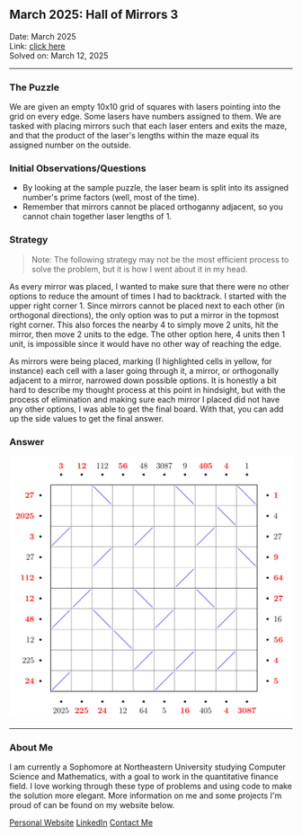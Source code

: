 
## March 2025: Hall of Mirrors 3
Date: March 2025  
Link: [click here](https://www.janestreet.com/puzzles/hall-of-mirrors-3-index/)  
Solved on: March 12, 2025  

---

### The Puzzle

We are given an empty 10x10 grid of squares with lasers pointing into the grid on every edge. Some lasers have numbers assigned to them. We are tasked with placing mirrors such that each laser enters and exits the maze, and that the product of the laser's lengths within the maze equal its assigned number on the outside.

### Initial Observations/Questions

- By looking at the sample puzzle, the laser beam is split into its assigned number's prime factors (well, most of the time).
- Remember that mirrors cannot be placed orthoganny adjacent, so you cannot chain together laser lengths of 1.


### Strategy

> Note: The following strategy may not be the most efficient process to solve the problem, but it is how I went about it in my head.

As every mirror was placed, I wanted to make sure that there were no other options to reduce the amount of times I had to backtrack. I started with the upper right corner $1$. Since mirrors cannot be placed next to each other (in orthogonal directions), the only option was to put a mirror in the topmost right corner. This also forces the nearby $4$ to simply move 2 units, hit the mirror, then move 2 units to the edge. The other option here, 4 units then 1 unit, is impossible since it would have no other way of reaching the edge.

As mirrors were being placed, marking (I highlighted cells in yellow, for instance) each cell with a laser going through it, a mirror, or orthogonally adjacent to a mirror, narrowed down possible options. It is honestly a bit hard to describe my thought process at this point in hindsight, but with the process of elimination and making sure each mirror I placed did not have any other options, I was able to get the final board. With that, you can add up the side values to get the final answer.

### Answer

![Final Maze of Mirrors](./images/mar25.png)

---

### About Me

I am currently a Sophomore at Northeastern University studying Computer Science and Mathematics, with a goal to work in the quantitative finance field. I love working through these type of problems and using code to make the solution more elegant. More information on me and some projects I'm proud of can be found on my website below.

[Personal Website](https://www.maxcyrusmayer.com)
[LinkedIn](https://www.linkedin.com/in/max-mayerr/)
[Contact Me](mailto:max@maxcyrusmayer.com)
